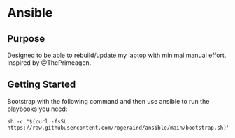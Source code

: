# Ansible

## Purpose
Designed to be able to rebuild/update my laptop with minimal manual effort. Inspired by @ThePrimeagen.

## Getting Started
Bootstrap with the following command and then use ansible to run the playbooks you need:

```
sh -c "$(curl -fsSL https://raw.githubusercontent.com/rogeraird/ansible/main/bootstrap.sh)"
```

